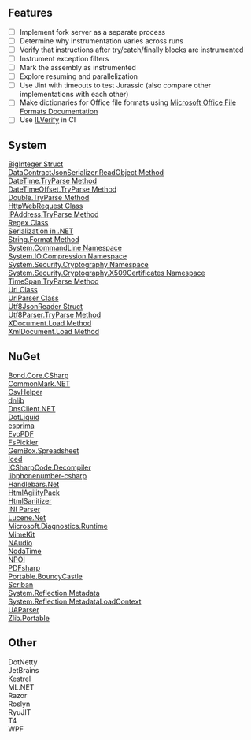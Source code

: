 ## Features

- [ ] Implement fork server as a separate process
- [ ] Determine why instrumentation varies across runs
- [ ] Verify that instructions after try/catch/finally blocks are instrumented
- [ ] Instrument exception filters
- [ ] Mark the assembly as instrumented
- [ ] Explore resuming and parallelization
- [ ] Use Jint with timeouts to test Jurassic (also compare other implementations with each other)
- [ ] Make dictionaries for Office file formats using [Microsoft Office File Formats Documentation]
- [ ] Use [ILVerify] in CI

[Microsoft Office File Formats Documentation]: https://www.microsoft.com/en-us/download/details.aspx?id=14565
[ILVerify]: https://github.com/dotnet/corert/tree/master/src/ILVerify

## System

[BigInteger Struct](https://docs.microsoft.com/en-us/dotnet/api/system.numerics.biginteger?view=netcore-2.1)  
[DataContractJsonSerializer.ReadObject Method](https://docs.microsoft.com/en-us/dotnet/api/system.runtime.serialization.json.datacontractjsonserializer.readobject?view=netcore-2.1)  
[DateTime.TryParse Method](https://docs.microsoft.com/en-us/dotnet/api/system.datetime.tryparse?view=netcore-2.1)  
[DateTimeOffset.TryParse Method](https://docs.microsoft.com/en-us/dotnet/api/system.datetimeoffset.tryparse?view=netcore-2.1)  
[Double.TryParse Method](https://docs.microsoft.com/en-us/dotnet/api/system.double.tryparse?view=netcore-2.1)  
[HttpWebRequest Class](https://docs.microsoft.com/en-us/dotnet/api/system.net.httpwebrequest?view=netcore-2.1)  
[IPAddress.TryParse Method](https://docs.microsoft.com/en-us/dotnet/api/system.net.ipaddress.tryparse?view=netcore-2.1)  
[Regex Class](https://docs.microsoft.com/en-us/dotnet/api/system.text.regularexpressions.regex?view=netcore-2.1)  
[Serialization in .NET](https://docs.microsoft.com/en-us/dotnet/standard/serialization/)  
[String.Format Method](https://docs.microsoft.com/en-us/dotnet/api/system.string.format?view=netcore-2.1)  
[System.CommandLine Namespace](https://github.com/dotnet/command-line-api)  
[System.IO.Compression Namespace](https://docs.microsoft.com/en-us/dotnet/api/system.io.compression?view=netcore-2.1)  
[System.Security.Cryptography Namespace](https://docs.microsoft.com/en-us/dotnet/api/system.security.cryptography?view=netcore-2.1)  
[System.Security.Cryptography.X509Certificates Namespace](https://docs.microsoft.com/en-us/dotnet/api/system.security.cryptography.x509certificates?view=netcore-2.1)  
[TimeSpan.TryParse Method](https://docs.microsoft.com/en-us/dotnet/api/system.timespan.tryparse?view=netcore-2.1)  
[Uri Class](https://docs.microsoft.com/en-us/dotnet/api/system.uri?view=netcore-2.1)  
[UriParser Class](https://docs.microsoft.com/en-us/dotnet/api/system.uriparser?view=netcore-2.1)  
[Utf8JsonReader Struct](https://apisof.net/catalog/System.Text.Json.Utf8JsonReader)  
[Utf8Parser.TryParse Method](https://docs.microsoft.com/en-us/dotnet/api/system.buffers.text.utf8parser.tryparse?view=netcore-2.1)  
[XDocument.Load Method](https://docs.microsoft.com/en-us/dotnet/api/system.xml.linq.xdocument.load?view=netcore-2.1)  
[XmlDocument.Load Method](https://docs.microsoft.com/en-us/dotnet/api/system.xml.xmldocument.load?view=netcore-2.1)  

## NuGet

[Bond.Core.CSharp](https://www.nuget.org/packages/Bond.Core.CSharp/)  
[CommonMark.NET](https://www.nuget.org/packages/CommonMark.NET/)  
[CsvHelper](https://www.nuget.org/packages/CsvHelper/)  
[dnlib](https://www.nuget.org/packages/dnlib/)  
[DnsClient.NET](https://www.nuget.org/packages/DnsClient/)  
[DotLiquid](https://www.nuget.org/packages/DotLiquid/)  
[esprima](https://www.nuget.org/packages/esprima/)  
[EvoPDF](https://www.nuget.org/packages/evopdf/)  
[FsPickler](https://www.nuget.org/packages/FsPickler/)  
[GemBox.Spreadsheet](https://www.nuget.org/packages/GemBox.Spreadsheet)  
[Iced](https://www.nuget.org/packages/Iced/)  
[ICSharpCode.Decompiler](https://www.nuget.org/packages/ICSharpCode.Decompiler/)  
[libphonenumber-csharp](https://www.nuget.org/packages/libphonenumber-csharp/)  
[Handlebars.Net](https://www.nuget.org/packages/Handlebars.Net/)  
[HtmlAgilityPack](https://www.nuget.org/packages/HtmlAgilityPack/)  
[HtmlSanitizer](https://www.nuget.org/packages/HtmlSanitizer/)  
[INI Parser](https://www.nuget.org/packages/ini-parser/)  
[Lucene.Net](https://www.nuget.org/packages/Lucene.Net/)  
[Microsoft.Diagnostics.Runtime](https://www.nuget.org/packages/Microsoft.Diagnostics.Runtime/)  
[MimeKit](https://www.nuget.org/packages/MimeKit/)  
[NAudio](https://www.nuget.org/packages/NAudio/)  
[NodaTime](https://www.nuget.org/packages/NodaTime/)  
[NPOI](https://www.nuget.org/packages/NPOI)  
[PDFsharp](https://www.nuget.org/packages/PDFsharp/)  
[Portable.BouncyCastle](https://www.nuget.org/packages/Portable.BouncyCastle/)  
[Scriban](https://www.nuget.org/packages/Scriban/)  
[System.Reflection.Metadata](https://www.nuget.org/packages/System.Reflection.Metadata)  
[System.Reflection.MetadataLoadContext](https://www.nuget.org/packages/System.Reflection.MetadataLoadContext/)  
[UAParser](https://www.nuget.org/packages/UAParser/)  
[Zlib.Portable](https://www.nuget.org/packages/Zlib.Portable/)  

## Other

DotNetty  
JetBrains  
Kestrel  
ML.NET  
Razor  
Roslyn  
RyuJIT  
T4  
WPF  
